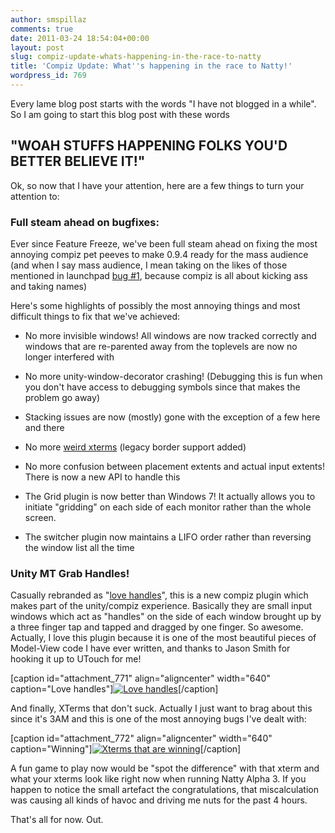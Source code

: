 ```yaml
---
author: smspillaz
comments: true
date: 2011-03-24 18:54:04+00:00
layout: post
slug: compiz-update-whats-happening-in-the-race-to-natty
title: 'Compiz Update: What''s happening in the race to Natty!'
wordpress_id: 769
---
```


Every lame blog post starts with the words "I have not blogged in a while". So I am going to start this blog post with these words


## "WOAH STUFFS HAPPENING FOLKS YOU'D BETTER BELIEVE IT!"


Ok, so now that I have your attention, here are a few things to turn your attention to:


### **Full steam ahead on bugfixes:**


Ever since Feature Freeze, we've been full steam ahead on fixing the most annoying compiz pet peeves to make 0.9.4 ready for the mass audience (and when I say mass audience, I mean taking on the likes of those mentioned in launchpad [bug #1](https://launchpad.net/bugs/1), because compiz is all about kicking ass and taking names)

Here's some highlights of possibly the most annoying things and most difficult things to fix that we've achieved:



	
  * No more invisible windows! All windows are now tracked correctly and windows that are re-parented away from the toplevels are now no longer interfered with

	
  * No more unity-window-decorator crashing! (Debugging this is fun when you don't have access to debugging symbols since that makes the problem go away)

	
  * Stacking issues are now (mostly) gone with the exception of a few here and there

	
  * No more [weird xterms](https://bugs.launchpad.net/unity/+bug/692463) (legacy border support added)

	
  * No more confusion between placement extents and actual input extents! There is now a new API to handle this

	
  * The Grid plugin is now better than Windows 7! It actually allows you to initiate "gridding" on each side of each monitor rather than the whole screen.

	
  * The switcher plugin now maintains a LIFO order rather than reversing the window list all the time




### Unity MT Grab Handles!


Casually rebranded as "[love handles](http://codearmada.com/2011/03/24/unity-has-love-handles/)", this is a new compiz plugin which makes part of the unity/compiz experience. Basically they are small input windows which act as "handles" on the side of each window brought up by a three finger tap and tapped and dragged by one finger. So awesome. Actually, I love this plugin because it is one of the most beautiful pieces of Model-View code I have ever written, and thanks to Jason Smith for hooking it up to UTouch for me!

[caption id="attachment_771" align="aligncenter" width="640" caption="Love handles"][![Love handles](http://smspillaz.files.wordpress.com/2011/03/itworksbitch.png)](http://smspillaz.files.wordpress.com/2011/03/itworksbitch.png)[/caption]

And finally, XTerms that don't suck. Actually I just want to brag about this since it's 3AM and this is one of the most annoying bugs I've dealt with:

[caption id="attachment_772" align="aligncenter" width="640" caption="Winning"][![Xterms that are winning](http://smspillaz.files.wordpress.com/2011/03/winning-xterm.png)](http://smspillaz.files.wordpress.com/2011/03/winning-xterm.png)[/caption]

A fun game to play now would be "spot the difference" with that xterm and what your xterms look like right now when running Natty Alpha 3. If you happen to notice the small artefact the congratulations, that miscalculation was causing all kinds of havoc and driving me nuts for the past 4 hours.

That's all for now. Out.
